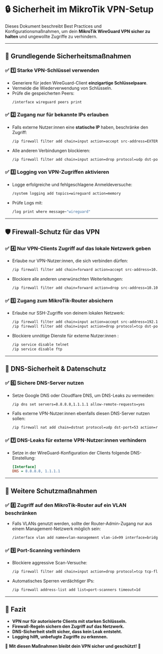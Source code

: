 # 🔒 Sicherheit im MikroTik VPN-Setup

Dieses Dokument beschreibt Best Practices und Konfigurationsmaßnahmen, um dein **MikroTik WireGuard VPN sicher zu halten** und ungewollte Zugriffe zu verhindern.

---

## **📌 Grundlegende Sicherheitsmaßnahmen**
### ✅ **1️⃣ Starke VPN-Schlüssel verwenden**
- Generiere für jeden WireGuard-Client **einzigartige Schlüsselpaare**.
- Vermeide die Wiederverwendung von Schlüsseln.
- Prüfe die gespeicherten Peers:
  ```sh
  /interface wireguard peers print
  ```

### ✅ **2️⃣ Zugang nur für bekannte IPs erlauben**
- Falls externe Nutzer:innen eine **statische IP** haben, beschränke den Zugriff:
  ```sh
  /ip firewall filter add chain=input action=accept src-address=EXTERNE-IP protocol=udp dst-port=13231
  ```
- Alle anderen Verbindungen blockieren:
  ```sh
  /ip firewall filter add chain=input action=drop protocol=udp dst-port=13231
  ```

### ✅ **3️⃣ Logging von VPN-Zugriffen aktivieren**
- Logge erfolgreiche und fehlgeschlagene Anmeldeversuche:
  ```sh
  /system logging add topics=wireguard action=memory
  ```
- Prüfe Logs mit:
  ```sh
  /log print where message~"wireguard"
  ```

---

## **🛡️ Firewall-Schutz für das VPN**
### ✅ **4️⃣ Nur VPN-Clients Zugriff auf das lokale Netzwerk geben**
- Erlaube nur VPN-Nutzer:innen, die sich verbinden dürfen:
  ```sh
  /ip firewall filter add chain=forward action=accept src-address=10.10.10.0/24 dst-address=192.168.88.0/24
  ```
- Blockiere alle anderen unerwünschten Weiterleitungen:
  ```sh
  /ip firewall filter add chain=forward action=drop src-address=10.10.10.0/24
  ```

### ✅ **5️⃣ Zugang zum MikroTik-Router absichern**
- Erlaube nur SSH-Zugriffe von deinem lokalen Netzwerk:
  ```sh
  /ip firewall filter add chain=input action=accept src-address=192.168.88.0/24 protocol=tcp dst-port=22
  /ip firewall filter add chain=input action=drop protocol=tcp dst-port=22
  ```
- Blockiere unnötige Dienste für externe Nutzer:innen :
  ```sh
  /ip service disable telnet
  /ip service disable ftp
  ```

---

## **🔐 DNS-Sicherheit & Datenschutz**
### ✅ **6️⃣ Sichere DNS-Server nutzen**
- Setze Google DNS oder Cloudflare DNS, um DNS-Leaks zu vermeiden:
  ```sh
  /ip dns set servers=8.8.8.8,1.1.1.1 allow-remote-requests=yes
  ```
- Falls externe VPN-Nutzer:innen ebenfalls diesen DNS-Server nutzen sollen:
  ```sh
  /ip firewall nat add chain=dstnat protocol=udp dst-port=53 action=redirect to-ports=53
  ```

### ✅ **7️⃣ DNS-Leaks für externe VPN-Nutzer:innen verhindern**
- Setze in der WireGuard-Konfiguration der Clients folgende DNS-Einstellung:
  ```ini
  [Interface]
  DNS = 8.8.8.8, 1.1.1.1
  ```

---

## **🚧 Weitere Schutzmaßnahmen**
### ✅ **8️⃣ Zugriff auf den MikroTik-Router auf ein VLAN beschränken**
- Falls VLANs genutzt werden, sollte der Router-Admin-Zugang nur aus einem Management-Netzwerk möglich sein:
  ```sh
  /interface vlan add name=vlan-management vlan-id=99 interface=bridge
  ```

### ✅ **9️⃣ Port-Scanning verhindern**
- Blockiere aggressive Scan-Versuche:
  ```sh
  /ip firewall filter add chain=input action=drop protocol=tcp tcp-flags=syn src-address-list=port-scanners
  ```
- Automatisches Sperren verdächtiger IPs:
  ```sh
  /ip firewall address-list add list=port-scanners timeout=1d
  ```

---

## **📌 Fazit**
- **VPN nur für autorisierte Clients mit starken Schlüsseln.**
- **Firewall-Regeln sichern den Zugriff auf das Netzwerk.**
- **DNS-Sicherheit stellt sicher, dass kein Leak entsteht.**
- **Logging hilft, unbefugte Zugriffe zu erkennen.**

🚀 **Mit diesen Maßnahmen bleibt dein VPN sicher und geschützt!** 🔐
